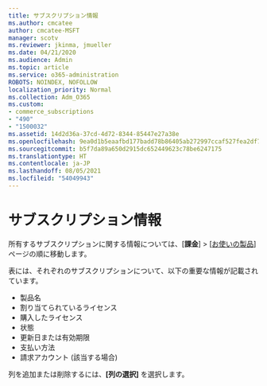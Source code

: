 ```yaml
---
title: サブスクリプション情報
ms.author: cmcatee
author: cmcatee-MSFT
manager: scotv
ms.reviewer: jkinma, jmueller
ms.date: 04/21/2020
ms.audience: Admin
ms.topic: article
ms.service: o365-administration
ROBOTS: NOINDEX, NOFOLLOW
localization_priority: Normal
ms.collection: Adm_O365
ms.custom:
- commerce_subscriptions
- "490"
- "1500032"
ms.assetid: 14d2d36a-37cd-4d72-8344-85447e27a38e
ms.openlocfilehash: 9ea0d1b5eaafbd177badd78b86405ab272997ccaf527fea2df739cc98ce1a9f4
ms.sourcegitcommit: b5f7da89a650d2915dc652449623c78be6247175
ms.translationtype: HT
ms.contentlocale: ja-JP
ms.lasthandoff: 08/05/2021
ms.locfileid: "54049943"
---
```

# <a name="subscription-information"></a>サブスクリプション情報

所有するサブスクリプションに関する情報については、[**課金**] \> [[お使いの製品](https://go.microsoft.com/fwlink/p/?linkid=842054)] ページの順に移動します。
  
表には、それぞれのサブスクリプションについて、以下の重要な情報が記載されています。
  
- 製品名
- 割り当てられているライセンス
- 購入したライセンス
- 状態
- 更新日または有効期限
- 支払い方法
- 請求アカウント (該当する場合)
 
列を追加または削除するには、**[列の選択]** を選択します。